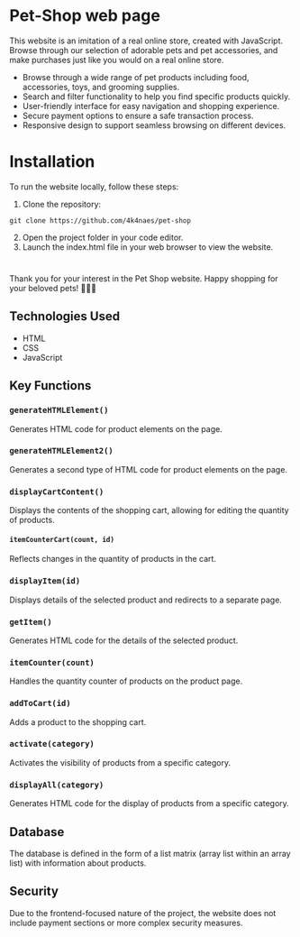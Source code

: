
# Pet-Shop web page

This website is an imitation of a real online store, created with JavaScript. Browse through our selection of adorable pets and pet accessories, and make purchases just like you would on a real online store. 

* Browse through a wide range of pet products including food, accessories, toys, and grooming supplies.
* Search and filter functionality to help you find specific products quickly.
* User-friendly interface for easy navigation and shopping experience.
* Secure payment options to ensure a safe transaction process.
* Responsive design to support seamless browsing on different devices.

# Installation

To run the website locally, follow these steps:

1. Clone the repository:

```
git clone https://github.com/4k4naes/pet-shop
```

2. Open the project folder in your code editor.
3. Launch the index.html file in your web browser to view the website.

#
Thank you for your interest in the Pet Shop website. Happy shopping for your beloved pets! 🐾🐶🐱

## Technologies Used
- HTML
- CSS
- JavaScript

## Key Functions

### `generateHTMLElement()`
Generates HTML code for product elements on the page.

### `generateHTMLElement2()`
Generates a second type of HTML code for product elements on the page.

### `displayCartContent()`
Displays the contents of the shopping cart, allowing for editing the quantity of products.

#### `itemCounterCart(count, id)`
Reflects changes in the quantity of products in the cart.

### `displayItem(id)`
Displays details of the selected product and redirects to a separate page.

### `getItem()`
Generates HTML code for the details of the selected product.

### `itemCounter(count)`
Handles the quantity counter of products on the product page.

### `addToCart(id)`
Adds a product to the shopping cart.

### `activate(category)`
Activates the visibility of products from a specific category.

### `displayAll(category)`
Generates HTML code for the display of products from a specific category.

## Database
The database is defined in the form of a list matrix (array list within an array list) with information about products.

## Security
Due to the frontend-focused nature of the project, the website does not include payment sections or more complex security measures.